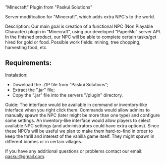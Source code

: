 "Minecraft" Plugin from "Paskui Solutions"

Server modification for "Minecraft", which adds extra NPC's to the world.

Description:
Our main goal is creation of a functional NPC (Non Playable Character) plugin in “Minecraft”, using our developed “PaperMc” server API. In the finished product, our NPC will be able to complete certain tasks/get hired for gold or food. Possible work fields: mining, tree chopping, harvesting food, etc.

Requirements:
-

Instalation:
- Download the .ZIP file from "Paskui Solutions";
- Extract the ".jar" file;
- Copy the ".jar" file into the servers "/plugin" directory.

Guide:
The interface would be available in command or inventory-like interface when you right click them. Commands would allow admins to manually spawn the NPC (later might be more than one type) and configure some settings. An inventory-like interface would allow players to select available NPC settings (and administrators could have extra options).
Since these NPC’s will be useful we plan to make them hard-to-find in order to keep the thrill and interest of the vanilla game itself. They might spawn in different biomes or in certain villages.


If you have any additional questions or problems contact our email: paskui@gmail.com.
